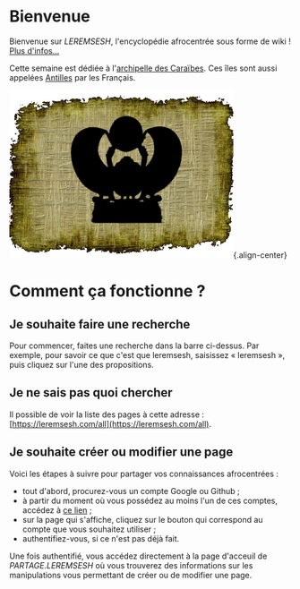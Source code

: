 <!-- TITLE: Page d'acceuil -->

# Bienvenue
Bienvenue sur *LEREMSESH*, l'encyclopédie afrocentrée sous forme de wiki !
[Plus d'infos…](/leremsesh/presentation-de-leremsesh)

Cette semaine est dédiée à l'[archipelle des Caraïbes](/geographie/ile/caraibes/iles-de-la-caraibe). Ces îles sont aussi appelées [Antilles](/geographie/ile/caraibes/iles-de-la-caraibe#autres-denominations) par les Français.

![Logo Leremsesh Com](/uploads/logo/logo-leremsesh-com.png "Logo de LEREMSESH"){.align-center}

# Comment ça fonctionne ?
## Je souhaite faire une recherche
Pour commencer, faites une recherche dans la barre ci-dessus. Par exemple, pour savoir ce que c'est que leremsesh, saisissez « leremsesh », puis cliquez sur l'une des propositions.

## Je ne sais pas quoi chercher
Il possible de voir la liste des pages à cette adresse : [https://leremsesh.com/all](https://leremsesh.com/all).

## Je souhaite créer ou modifier une page
Voici les étapes à suivre pour partager vos connaissances afrocentrées :
* tout d'abord, procurez-vous un compte Google ou Github ;
* à partir du moment où vous possédez au moins l'un de ces comptes, accédez à [ce lien](https://partage.leremsesh.com) ;
* sur la page qui s'affiche, cliquez sur le bouton qui correspond au compte que vous souhaitez utiliser ;
* authentifiez-vous, si ce n'est pas déjà fait.

Une fois authentifié, vous accédez directement à la page d'acceuil de *PARTAGE.LEREMSESH* où vous trouverez des informations sur les manipulations vous permettant de créer ou de modifier une page.
